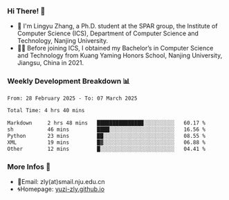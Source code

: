 ### Hi There! 👋 
- 🐳 I'm Lingyu Zhang, a Ph.D. student at the SPAR group, the Institute of Computer Science (ICS), Department of Computer Science and Technology, Nanjing University.
- 🧑‍🎓 Before joining ICS, I obtained my Bachelor’s in Computer Science and Technology from Kuang Yaming Honors School, Nanjing University, Jiangsu, China in 2021.

### Weekly Development Breakdown :bar_chart:

<!--START_SECTION:waka-->

```txt
From: 28 February 2025 - To: 07 March 2025

Total Time: 4 hrs 40 mins

Markdown     2 hrs 48 mins   ███████████████░░░░░░░░░░   60.17 %
sh           46 mins         ████░░░░░░░░░░░░░░░░░░░░░   16.56 %
Python       23 mins         ██░░░░░░░░░░░░░░░░░░░░░░░   08.55 %
XML          19 mins         █▓░░░░░░░░░░░░░░░░░░░░░░░   06.88 %
Other        12 mins         █░░░░░░░░░░░░░░░░░░░░░░░░   04.41 %
```

<!--END_SECTION:waka-->

<!--
### Github Contributions :octocat:

![](https://raw.githubusercontent.com/yuzi-zly/yuzi-zly/output/github-contribution-grid-snake.svg)              
-->

### More Infos 📖

- 📧Email: zly(at)smail.nju.edu.cn
- 🌀Homepage: [yuzi-zly.github.io](https://yuzi-zly.github.io/)
